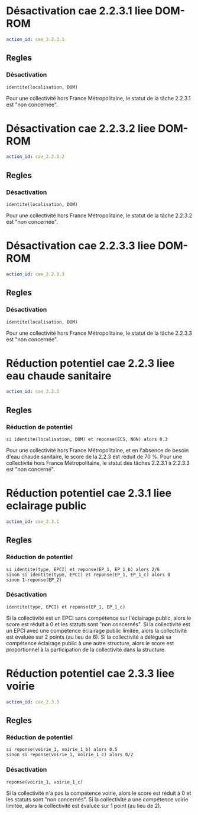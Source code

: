 # Désactivation cae 2.2.3.1 liee DOM-ROM
```yaml
action_id: cae_2.2.3.1
```
## Regles
### Désactivation
```formule
identite(localisation, DOM) 
```
Pour une collectivité hors France Métropolitaine, le statut de la tâche 2.2.3.1 est "non concernée".

# Désactivation cae 2.2.3.2 liee DOM-ROM
```yaml
action_id: cae_2.2.3.2
```
## Regles
### Désactivation
```formule
identite(localisation, DOM) 
```
Pour une collectivité hors France Métropolitaine, le statut de la tâche 2.2.3.2 est "non concernée".

# Désactivation cae 2.2.3.3 liee DOM-ROM
```yaml
action_id: cae_2.2.3.3
```
## Regles
### Désactivation
```formule
identite(localisation, DOM) 
```
Pour une collectivité hors France Métropolitaine, le statut de la tâche 2.2.3.3 est "non concernée".

# Réduction potentiel cae 2.2.3 liee eau chaude sanitaire
```yaml
action_id: cae_2.2.3
```
## Regles
### Réduction de potentiel
```formule
si identite(localisation, DOM) et reponse(ECS, NON) alors 0.3
```
Pour une collectivité hors France Métropolitaine, et en l'absence de besoin d'eau chaude sanitaire, le score de la 2.2.3 est réduit de 70 %.
Pour une collectivité hors France Métropolitaine, le statut des tâches 2.2.3.1 à 2.2.3.3 est "non concerné".


# Réduction potentiel cae 2.3.1 liee eclairage public
```yaml
action_id: cae_2.3.1
```
## Regles
### Réduction de potentiel
```formule
si identite(type, EPCI) et reponse(EP_1, EP_1_b) alors 2/6
sinon si identite(type, EPCI) et reponse(EP_1, EP_1_c) alors 0
sinon 1-reponse(EP_2)
```
### Désactivation
```formule
identite(type, EPCI) et reponse(EP_1, EP_1_c)
```
Si la collectivité est un EPCI sans compétence sur l'éclairage public, alors le score est réduit à 0 et les statuts sont "non concernés".
Si la collectivité est un EPCI avec une compétence éclairage public limitée, alors la collectivité est évaluée sur 2 points (au lieu de 6).
Si la collectivité a délégué sa compétence éclairage public à une autre structure, alors le score est proportionnel à la participation de la collectivité dans la structure.


# Réduction potentiel cae 2.3.3 liee voirie
```yaml
action_id: cae_2.3.3
```
## Regles
### Réduction de potentiel
```formule
si reponse(voirie_1, voirie_1_b) alors 0.5
sinon si reponse(voirie_1, voirie_1_c) alors 0/2
```
### Désactivation
```formule
reponse(voirie_1, voirie_1_c)
```
Si la collectivité n'a pas la compétence voirie, alors le score est réduit à 0 et les statuts sont "non concernés".
Si la collectivité a une compétence voirie limitée, alors la collectivité est évaluée sur 1 point (au lieu de 2).
